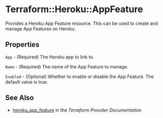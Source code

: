 # Terraform::Heroku::AppFeature

Provides a Heroku App Feature resource. This can be used to create and manage App Features on Heroku.

## Properties

`App` - (Required) The Heroku app to link to.

`Name` - (Required) The name of the App Feature to manage.

`Enabled` - (Optional) Whether to enable or disable the App Feature. The default value is true.


## See Also

* [heroku_app_feature](https://www.terraform.io/docs/providers/heroku/r/app_feature.html) in the _Terraform Provider Documentation_
